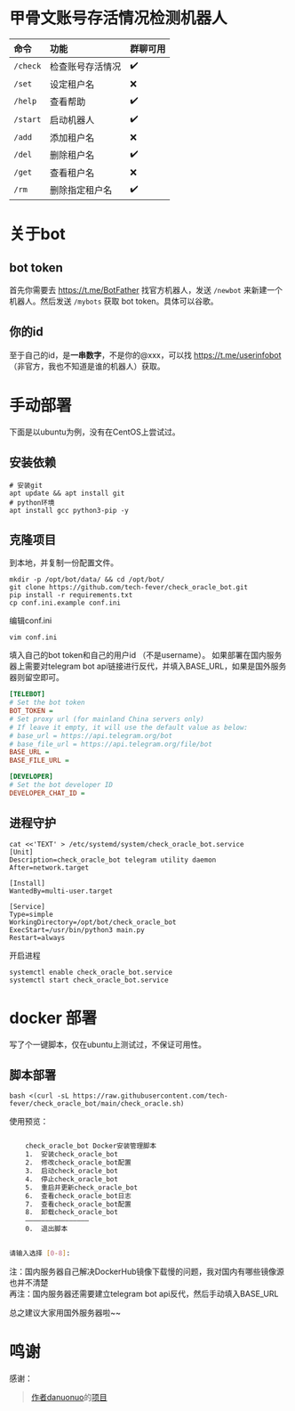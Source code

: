 # 甲骨文账号存活情况检测机器人

| 命令       | 功能       | 群聊可用 |
|:---------|:---------|:-----|
| `/check` | 检查账号存活情况 | ✔️   |
| `/set`   | 设定租户名    | ❌    |
| `/help`  | 查看帮助     | ✔️   |
| `/start` | 启动机器人    | ✔️   |
| `/add`   | 添加租户名    | ❌    |
| `/del`   | 删除租户名    | ✔️   |
| `/get`   | 查看租户名    | ❌    |
| `/rm`    | 删除指定租户名  | ✔️   |
# 关于bot
## bot token
首先你需要去 https://t.me/BotFather 找官方机器人，发送 `/newbot` 来新建一个机器人。然后发送 `/mybots` 获取 bot token。具体可以谷歌。

## 你的id
至于自己的id，是**一串数字**，不是你的@xxx，可以找 https://t.me/userinfobot （非官方，我也不知道是谁的机器人）获取。

# 手动部署
下面是以ubuntu为例，没有在CentOS上尝试过。
## 安装依赖
```shell
# 安装git
apt update && apt install git
# python环境
apt install gcc python3-pip -y
```

## 克隆项目
到本地，并复制一份配置文件。
```shell
mkdir -p /opt/bot/data/ && cd /opt/bot/
git clone https://github.com/tech-fever/check_oracle_bot.git
pip install -r requirements.txt
cp conf.ini.example conf.ini
```
编辑conf.ini
```shell
vim conf.ini
```
填入自己的bot token和自己的用户id （不是username）。
如果部署在国内服务器上需要对telegram bot api链接进行反代，并填入BASE_URL，如果是国外服务器则留空即可。
```ini
[TELEBOT]
# Set the bot token
BOT_TOKEN =
# Set proxy url (for mainland China servers only)
# If leave it empty, it will use the default value as below:
# base_url = https://api.telegram.org/bot
# base_file_url = https://api.telegram.org/file/bot
BASE_URL =
BASE_FILE_URL =

[DEVELOPER]
# Set the bot developer ID
DEVELOPER_CHAT_ID =
```
## 进程守护
```shell
cat <<'TEXT' > /etc/systemd/system/check_oracle_bot.service
[Unit]
Description=check_oracle_bot telegram utility daemon
After=network.target

[Install]
WantedBy=multi-user.target

[Service]
Type=simple
WorkingDirectory=/opt/bot/check_oracle_bot
ExecStart=/usr/bin/python3 main.py
Restart=always
```
开启进程
```shell
systemctl enable check_oracle_bot.service
systemctl start check_oracle_bot.service
```
# docker 部署
写了个一键脚本，仅在ubuntu上测试过，不保证可用性。
## 脚本部署
```shell
bash <(curl -sL https://raw.githubusercontent.com/tech-fever/check_oracle_bot/main/check_oracle.sh)
```
使用预览：
```bash

    check_oracle_bot Docker安装管理脚本
    1.  安装check_oracle_bot
    2.  修改check_oracle_bot配置
    3.  启动check_oracle_bot
    4.  停止check_oracle_bot
    5.  重启并更新check_oracle_bot
    6.  查看check_oracle_bot日志
    7.  查看check_oracle_bot配置
    8.  卸载check_oracle_bot
    ————————————————
    0.  退出脚本
    

请输入选择 [0-8]:
``` 
注：国内服务器自己解决DockerHub镜像下载慢的问题，我对国内有哪些镜像源也并不清楚  
再注：国内服务器还需要建立telegram bot api反代，然后手动填入BASE_URL

总之建议大家用国外服务器啦~~

# 鸣谢
感谢：
> [作者danuonuo](https://github.com/danuonuo)的[项目](https://github.com//OracleAccountHeplerBot)
